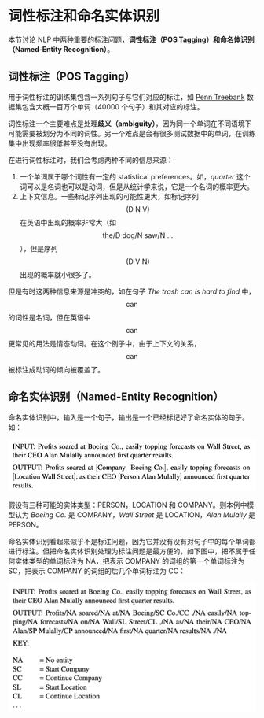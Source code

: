 # 词性标注和命名实体识别

本节讨论 NLP 中两种重要的标注问题，**词性标注（POS Tagging）**和**命名体识别（Named-Entity Recognition）**。



## 词性标注（POS Tagging）

用于词性标注的训练集包含一系列句子与它们对应的标注，如 [Penn Treebank](https://catalog.ldc.upenn.edu/LDC99T42) 数据集包含大概一百万个单词（40000 个句子）和其对应的标注。

词性标注一个主要难点是处理**歧义（ambiguity）**，因为同一个单词在不同语境下可能需要被划分为不同的词性。另一个难点是会有很多测试数据中的单词，在训练集中出现频率很低甚至没有出现。

在进行词性标注时，我们会考虑两种不同的信息来源：

1. 一个单词属于哪个词性有一定的 statistical preferences。如，*quarter* 这个词可以是名词也可以是动词，但是从统计学来说，它是一个名词的概率更大。
2. 上下文信息。一些标记序列出现的可能性更大，如标记序列 $$(\text{D N V})$$ 在英语中出现的概率非常大（如 $$\text{the/D dog/N saw/N ...}$$），但是序列 $$(\text{D V N})$$ 出现的概率就小很多了。

但是有时这两种信息来源是冲突的，如在句子 *The trash can is hard to find* 中，$$\text{can}$$ 的词性是名词，但在英语中 $$\text{can}$$ 更常见的用法是情态动词。在这个例子中，由于上下文的关系，$$\text{can}$$ 被标注成动词的倾向被覆盖了。



## 命名实体识别（Named-Entity Recognition）

命名实体识别中，输入是一个句子，输出是一个已经标记好了命名实体的句子。如：

<div align=center>
    <img src="img/named-entity-recognition.png" width="550"/>
</div>

假设有三种可能的实体类型：PERSON，LOCATION 和 COMPANY。则本例中模型认为 *Boeing Co.* 是 COMPANY，*Wall Street* 是 LOCATION，*Alan Mulally* 是 PERSON。

命名实体识别看起来似乎不是标注问题，因为它并没有没有对句子中的每个单词都进行标注。但把命名实体识别处理为标注问题是最方便的，如下图中，把不属于任何实体类型的单词标注为 NA，把表示 COMPANY 的词组的第一个单词标注为 SC，把表示 COMPANY 的词组的后几个单词标注为 CC：

<div align=center>
    <img src="img/named-entity-recognition-tagging-problem.png" width="550"/>
</div>